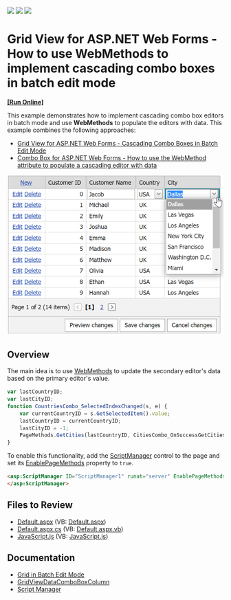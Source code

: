 <!-- default badges list -->
![](https://img.shields.io/endpoint?url=https://codecentral.devexpress.com/api/v1/VersionRange/128534636/19.2.6%2B)
[![](https://img.shields.io/badge/Open_in_DevExpress_Support_Center-FF7200?style=flat-square&logo=DevExpress&logoColor=white)](https://supportcenter.devexpress.com/ticket/details/T356740)
[![](https://img.shields.io/badge/📖_How_to_use_DevExpress_Examples-e9f6fc?style=flat-square)](https://docs.devexpress.com/GeneralInformation/403183)
<!-- default badges end -->
# Grid View for ASP.NET Web Forms - How to use WebMethods to implement cascading combo boxes in batch edit mode
<!-- run online -->
**[[Run Online]](https://codecentral.devexpress.com/128534636/)**
<!-- run online end -->

This example demonstrates how to implement cascading combo box editors in batch mode and use **WebMethods** to populate the editors with data. This example combines the following approaches:

* [Grid View for ASP.NET Web Forms - Cascading Combo Boxes in Batch Edit Mode](https://github.com/DevExpress-Examples/asp-net-web-forms-grid-cascading-comboboxes-in-batch-edit-mode)
* [Combo Box for ASP.NET Web Forms - How to use the WebMethod attribute to populate a cascading editor with data](https://github.com/DevExpress-Examples/how-to-populate-a-cascading-aspxcombobox-by-using-webmethods-t356687)

![Use WebMethods to implement cascading combo boxes in batch mode](WebMethodsInGrid.png)

## Overview

The main idea is to use [WebMethods](https://learn.microsoft.com/en-us/previous-versions/visualstudio/visual-studio-2008/byxd99hx(v=vs.90)?redirectedfrom=MSDN) to update the secondary editor's data based on the primary editor's value.

```js
var lastCountryID;
var lastCityID;
function CountriesCombo_SelectedIndexChanged(s, e) {
    var currentCountryID = s.GetSelectedItem().value;
    lastCountryID = currentCountryID;
    lastCityID = -1;
    PageMethods.GetCities(lastCountryID, CitiesCombo_OnSuccessGetCities);
}
```

To enable this functionality, add the [ScriptManager](https://docs.devexpress.com/AspNet/DevExpress.Web.ASPxScriptManager) control to the page and set its [EnablePageMethods](https://learn.microsoft.com/en-us/dotnet/api/system.web.ui.scriptmanager.enablepagemethods?view=netframework-4.8.1) property to `true`.

```aspx
<asp:ScriptManager ID="ScriptManager1" runat="server" EnablePageMethods="true">
</asp:ScriptManager>
```

## Files to Review

* [Default.aspx](./CS/Default.aspx) (VB: [Default.aspx](./VB/Default.aspx))
* [Default.aspx.cs](./CS/Default.aspx.cs) (VB: [Default.aspx.vb](./VB/Default.aspx.vb))
* [JavaScript.js](./CS/JavaScript.js) (VB: [JavaScript.js](./VB/JavaScript.js))

## Documentation

* [Grid in Batch Edit Mode](https://docs.devexpress.com/AspNet/16443/components/grid-view/concepts/edit-data/batch-edit-mode)
* [GridViewDataComboBoxColumn](https://docs.devexpress.com/AspNet/DevExpress.Web.GridViewDataComboBoxColumn)
* [Script Manager](https://docs.devexpress.com/AspNet/DevExpress.Web.ASPxScriptManager)
